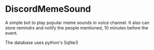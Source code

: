 # DiscordMemeSound
A simple bot to play popular meme sounds in voice channel.
It also can store remindrs and notify the people mentioned, 10 minutes before the event.

The database uses python's Sqlite3

